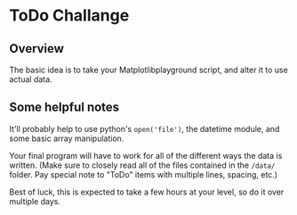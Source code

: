 # ToDo Challange

## Overview

The basic idea is to take your Matplotlibplayground script, and alter it to use actual data.

## Some helpful notes

It'll probably help to use python's `open('file')`, the datetime module, and some basic array manipulation.

Your final program will have to work for all of the different ways the data is written. (Make sure to closely read all of the files contained in the `/data/` folder. Pay special note to "ToDo" items with multiple lines, spacing, etc.)

Best of luck, this is expected to take a few hours at your level, so do it over multiple days.
